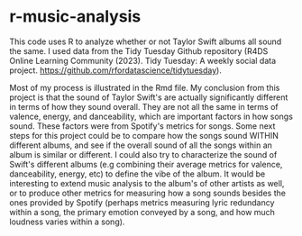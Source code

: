 # r-music-analysis

This code uses R to analyze whether or not Taylor Swift albums all sound the same. I used data from the Tidy Tuesday Github repository (R4DS Online Learning Community (2023). Tidy Tuesday: A weekly social data project. https://github.com/rfordatascience/tidytuesday).

Most of my process is illustrated in the Rmd file. My conclusion from this project is that the sound of Taylor Swift's are actually significantly different in terms of how they sound overall. They are not all the same in terms of valence, energy, and danceability, which are important factors in how songs sound. These factors were from Spotify's metrics for songs. Some next steps for this project could be to compare how the songs sound WITHIN different albums, and see if the overall sound of all the songs within an album is similar or different. I could also try to characterize the sound of Swift's different albums (e.g combining their average metrics for valence, danceability, energy, etc) to define the vibe of the album. It would be interesting to extend music analysis to the album's of other artists as well, or to produce other metrics for measuring how a song sounds besides the ones provided by Spotify (perhaps metrics measuring lyric redundancy within a song, the primary emotion conveyed by a song, and how much loudness varies within a song). 

